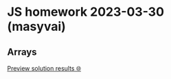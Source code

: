 # JS homework **2023-03-30** (masyvai)

## Arrays

[Preview solution results 🌐](https://htmlpreview.github.io/?https://github.com/codevivi/BIT_JS-2023-01-09_homeworks/blob/master/2023-03-30_js-arrays2/index.html)
